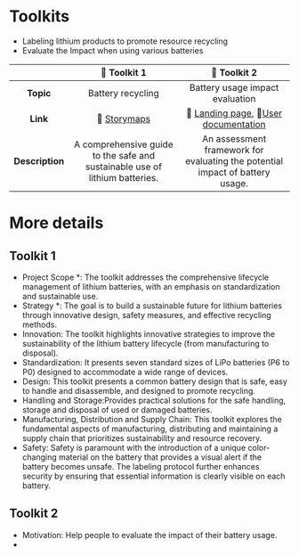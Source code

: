 # Toolkits
* Labeling lithium products to promote resource recycling
* Evaluate the Impact when using various batteries  

| | :hammer: Toolkit 1 | :hammer: Toolkit 2 |
| :-: | :-: | :-: |
| **Topic** | Battery recycling | Battery usage impact evaluation |
| **Link** | :link: [Storymaps](https://storymaps.arcgis.com/stories/2006a91575e24392820666473f43ac2a) | :link: [Landing page](https://responsible-camellia-1vcc12.mysxl.cn/), :closed_book:[User documentation](www.google.com) |
| **Description** | A comprehensive guide to the safe and sustainable use of lithium batteries.  | An assessment framework for evaluating the potential impact of battery usage. |

# More details
## Toolkit 1
* Project Scope *: The toolkit addresses the comprehensive lifecycle management of lithium batteries, with an emphasis on standardization and sustainable use.   
* Strategy *: The goal is to build a sustainable future for lithium batteries through innovative design, safety measures, and effective recycling methods.   
* Innovation: The toolkit highlights innovative strategies to improve the sustainability of the lithium battery lifecycle (from manufacturing to disposal).   
* Standardization: It presents seven standard sizes of LiPo batteries (P6 to P0) designed to accommodate a wide range of devices.   
* Design: This toolkit presents a common battery design that is safe, easy to handle and disassemble, and designed to promote recycling.   
* Handling and Storage:Provides practical solutions for the safe handling, storage and disposal of used or damaged batteries.   
* Manufacturing, Distribution and Supply Chain: This toolkit explores the fundamental aspects of manufacturing, distributing and maintaining a supply chain that prioritizes sustainability and resource recovery.   
* Safety: Safety is paramount with the introduction of a unique color-changing material on the battery that provides a visual alert if the battery becomes unsafe. The labeling protocol further enhances security by ensuring that essential information is clearly visible on each battery.   

## Toolkit 2  
* Motivation: Help people to evaluate the impact of their battery usage.  
* 
